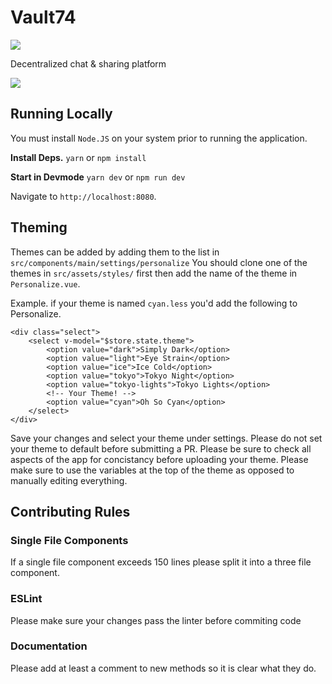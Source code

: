 # Vault74

![](https://ipfs.io/ipfs/QmW2Kbkx2APq8rmGDnGaMPZy4amTk4fzhrMiDq257h745J)

Decentralized chat & sharing platform


![](https://c.gitcoin.co/docs/8d49c129c59c3431b4127f521993eae2/unknown.png)

## Running Locally

You must install `Node.JS` on your system prior to running the application.

**Install Deps.**
`yarn` or `npm install`

**Start in Devmode**
`yarn dev` or `npm run dev`

Navigate to `http://localhost:8080`.

## Theming

Themes can be added by adding them to the list in `src/components/main/settings/personalize`
You should clone one of the themes in `src/assets/styles/` first then add the name of the theme in `Personalize.vue`.

Example. if your theme is named `cyan.less` you'd add the following to Personalize.

```vue
<div class="select">
    <select v-model="$store.state.theme">
        <option value="dark">Simply Dark</option>
        <option value="light">Eye Strain</option>
        <option value="ice">Ice Cold</option>
        <option value="tokyo">Tokyo Night</option>
        <option value="tokyo-lights">Tokyo Lights</option>
        <!-- Your Theme! -->
        <option value="cyan">Oh So Cyan</option>
    </select>
</div>
```
Save your changes and select your theme under settings. Please do not set your theme to default before submitting a PR. Please be sure to check all aspects of the app for concistancy before uploading your theme. Please make sure to use the variables at the top of the theme as opposed to manually editing everything.

## Contributing Rules

### Single File Components
If a single file component exceeds 150 lines please split it into a three file component.

### ESLint
Please make sure your changes pass the linter before commiting code

### Documentation
Please add at least a comment to new methods so it is clear what they do.
